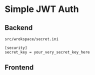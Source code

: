 # Simple JWT Auth

## Backend

```src/wrokspace/secret.ini```
```
[security]
secret_key = your_very_secret_key_here
```


## Frontend
